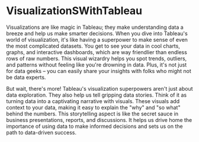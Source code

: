 # VisualizationSWithTableau

Visualizations are like magic in Tableau; they make understanding data a breeze and help us make smarter decisions. When you dive into Tableau's world of visualization, it's like having a superpower to make sense of even the most complicated datasets. You get to see your data in cool charts, graphs, and interactive dashboards, which are way friendlier than endless rows of raw numbers. This visual wizardry helps you spot trends, outliers, and patterns without feeling like you're drowning in data. Plus, it's not just for data geeks – you can easily share your insights with folks who might not be data experts.

But wait, there's more! Tableau's visualization superpowers aren't just about data exploration. They also help us tell gripping data stories. Think of it as turning data into a captivating narrative with visuals. These visuals add context to your data, making it easy to explain the "why" and "so what" behind the numbers. This storytelling aspect is like the secret sauce in business presentations, reports, and discussions. It helps us drive home the importance of using data to make informed decisions and sets us on the path to data-driven success.
